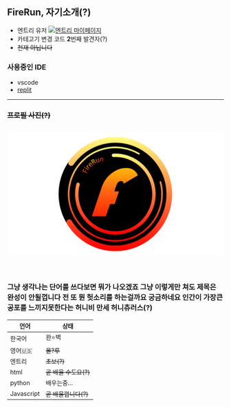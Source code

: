 ## FireRun, 자기소개(?)
- 엔트리 유저 <a href="https://playentry.org/profile/5facc4019089070304dc9ce5?sort=created&term=all">![엔트리 마이페이지](https://img.shields.io/badge/Entry-Profile-green?style=flat-square)</a>
- 카테고기 변경 코드 **2**번째 발견자(?)
- ~~천재 아닙니다~~
### 사용중인 IDE
- vscode
- [replit](http://replit.com)
---
### ~~프로필 사진(?)~~
![](/FireRun.png)
<br>  
---
<br>

### 그냥 생각나는 단어를 쓰다보면 뭐가 나오겠죠 그냥 이렇게만 쳐도 제목은 완성이 안될껍니다 전 또 뭔 헛소리를 하는걸까요 궁금하네요 인간이 가장큰 공포를 느끼지못한다는 허니비 만세 허니츄러스(?)<br>

언어 | 상태
---- | --
한국어 | 완⭐벽
영어🇺🇸 | ~~몰?루~~
엔트리 | ~~초보(?)~~
html | ~~곧 배울 수도요(?)~~
python | 배우는중...
Javascript | ~~곧 배울껍니다(?)~~
